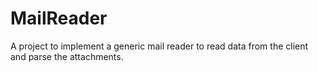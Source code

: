 # MailReader

A project to implement a generic mail reader to read data from the client and parse the attachments.
